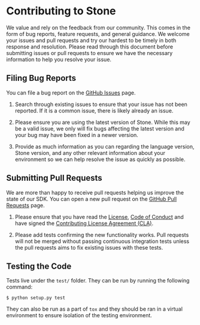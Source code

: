 # Contributing to Stone
We value and rely on the feedback from our community. This comes in the form of bug reports, feature requests, and general guidance. We welcome your issues and pull requests and try our hardest to be timely in both response and resolution. Please read through this document before submitting issues or pull requests to ensure we have the necessary information to help you resolve your issue.

## Filing Bug Reports
You can file a bug report on the [GitHub Issues][issues] page.

1. Search through existing issues to ensure that your issue has not been reported. If it is a common issue, there is likely already an issue.

2. Please ensure you are using the latest version of Stone. While this may be a valid issue, we only will fix bugs affecting the latest version and your bug may have been fixed in a newer version.

3. Provide as much information as you can regarding the language version, Stone version, and any other relevant information about your environment so we can help resolve the issue as quickly as possible.

## Submitting Pull Requests

We are more than happy to receive pull requests helping us improve the state of our SDK. You can open a new pull request on the [GitHub Pull Requests][pr] page.

1. Please ensure that you have read the [License][license], [Code of Conduct][coc] and have signed the [Contributing License Agreement (CLA)][cla].

2. Please add tests confirming the new functionality works. Pull requests will not be merged without passing continuous integration tests unless the pull requests aims to fix existing issues with these tests.

## Testing the Code

Tests live under the `test/` folder. They can be run by running the following command:

```
$ python setup.py test
```

They can also be run as a part of `tox` and they should be ran in a virtual environment to ensure isolation of the testing environment.

[issues]: https://github.com/dropbox/stone/issues
[pr]: https://github.com/dropbox/stone/pulls
[coc]: https://github.com/dropbox/stone/blob/master/CODE_OF_CONDUCT.md
[license]: https://github.com/dropbox/stone/blob/master/LICENSE
[cla]: https://opensource.dropbox.com/cla/